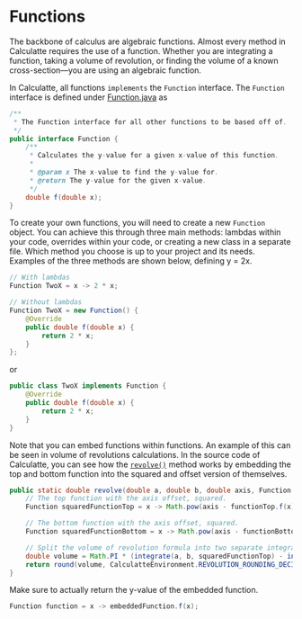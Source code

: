 # Functions
The backbone of calculus are algebraic functions. Almost every method in Calculatte requires the use of a function. 
Whether you are integrating a function, taking a volume of revolution, or finding the volume of a known 
cross-section—you are using an algebraic function.

In Calculatte, all functions `implements` the `Function` interface. The `Function` interface is defined under 
[Function.java][function] as
```java
/**
 * The Function interface for all other functions to be based off of.
 */
public interface Function {
    /**
     * Calculates the y-value for a given x-value of this function.
     *
     * @param x The x-value to find the y-value for.
     * @return The y-value for the given x-value.
     */
    double f(double x);
}
```

To create your own functions, you will need to create a new `Function` object. You can achieve this through three
main methods: lambdas within your code, overrides within your code, or creating a new class in a separate file. Which
method you choose is up to your project and its needs. Examples of the three methods are shown below, defining y = 2x.
```java
// With lambdas
Function TwoX = x -> 2 * x;

// Without lambdas
Function TwoX = new Function() {
    @Override
    public double f(double x) {
        return 2 * x;
    }
};
```

or

```java
public class TwoX implements Function {
    @Override
    public double f(double x) {
        return 2 * x;
    }
}
```

Note that you can embed functions within functions. An example of this can be seen in volume of revolutions 
calculations. In the source code of Calculatte, you can see how the [`revolve()`][revolve] method works by embedding the
top and bottom function into the squared and offset version of themselves.
```java
public static double revolve(double a, double b, double axis, Function functionTop, Function functionBottom) {
    // The top function with the axis offset, squared.
    Function squaredFunctionTop = x -> Math.pow(axis - functionTop.f(x), 2);

    // The bottom function with the axis offset, squared.
    Function squaredFunctionBottom = x -> Math.pow(axis - functionBottom.f(x), 2);

    // Split the volume of revolution formula into two separate integrals.
    double volume = Math.PI * (integrate(a, b, squaredFunctionTop) - integrate(a, b, squaredFunctionBottom));
    return round(volume, CalculatteEnvironment.REVOLUTION_ROUNDING_DECIMAL_PLACES);
}
```

Make sure to actually return the y-value of the embedded function. 
```java
Function function = x -> embeddedFunction.f(x);
```

[function]: https://github.com/Derivasians/Calculatte/blob/main/src/main/java/io/github/derivasians/calculatte/Function.java
[revolve]: https://github.com/Derivasians/Calculatte/blob/main/src/main/java/io/github/derivasians/calculatte/Calculatte.java#L170
